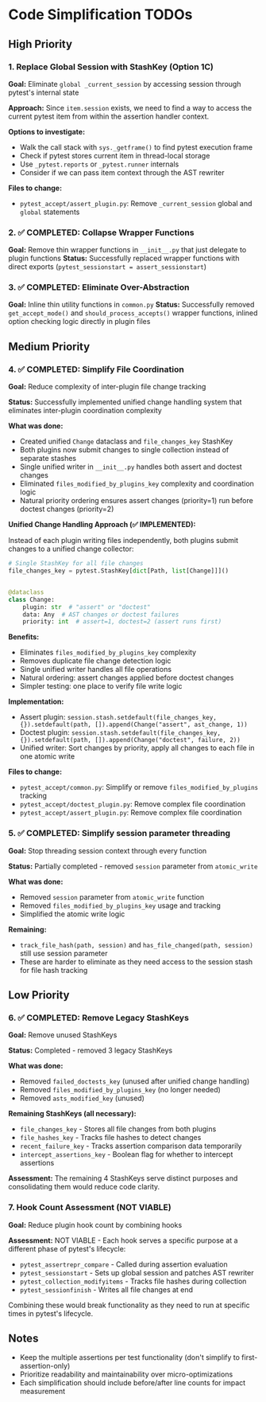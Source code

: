 # Code Simplification TODOs

## High Priority

### 1. Replace Global Session with StashKey (Option 1C)

**Goal:** Eliminate `global _current_session` by accessing session through
pytest's internal state

**Approach:** Since `item.session` exists, we need to find a way to access the
current pytest item from within the assertion handler context.

**Options to investigate:**

- Walk the call stack with `sys._getframe()` to find pytest execution frame
- Check if pytest stores current item in thread-local storage
- Use `_pytest.reports` or `_pytest.runner` internals
- Consider if we can pass item context through the AST rewriter

**Files to change:**

- `pytest_accept/assert_plugin.py`: Remove `_current_session` global and
  `global` statements

### 2. ✅ COMPLETED: Collapse Wrapper Functions

**Goal:** Remove thin wrapper functions in `__init__.py` that just delegate to
plugin functions **Status:** Successfully replaced wrapper functions with direct
exports (`pytest_sessionstart = assert_sessionstart`)

### 3. ✅ COMPLETED: Eliminate Over-Abstraction

**Goal:** Inline thin utility functions in `common.py` **Status:** Successfully
removed `get_accept_mode()` and `should_process_accepts()` wrapper functions,
inlined option checking logic directly in plugin files

## Medium Priority

### 4. ✅ COMPLETED: Simplify File Coordination

**Goal:** Reduce complexity of inter-plugin file change tracking

**Status:** Successfully implemented unified change handling system that
eliminates inter-plugin coordination complexity

**What was done:**

- Created unified `Change` dataclass and `file_changes_key` StashKey
- Both plugins now submit changes to single collection instead of separate
  stashes
- Single unified writer in `__init__.py` handles both assert and doctest changes
- Eliminated `files_modified_by_plugins_key` complexity and coordination logic
- Natural priority ordering ensures assert changes (priority=1) run before
  doctest changes (priority=2)

**Unified Change Handling Approach (✅ IMPLEMENTED):**

Instead of each plugin writing files independently, both plugins submit changes
to a unified change collector:

```python
# Single StashKey for all file changes
file_changes_key = pytest.StashKey[dict[Path, list[Change]]]()


@dataclass
class Change:
    plugin: str  # "assert" or "doctest"
    data: Any  # AST changes or doctest failures
    priority: int  # assert=1, doctest=2 (assert runs first)
```

**Benefits:**

- Eliminates `files_modified_by_plugins_key` complexity
- Removes duplicate file change detection logic
- Single unified writer handles all file operations
- Natural ordering: assert changes applied before doctest changes
- Simpler testing: one place to verify file write logic

**Implementation:**

- Assert plugin:
  `session.stash.setdefault(file_changes_key, {}).setdefault(path, []).append(Change("assert", ast_change, 1))`
- Doctest plugin:
  `session.stash.setdefault(file_changes_key, {}).setdefault(path, []).append(Change("doctest", failure, 2))`
- Unified writer: Sort changes by priority, apply all changes to each file in
  one atomic write

**Files to change:**

- `pytest_accept/common.py`: Simplify or remove `files_modified_by_plugins`
  tracking
- `pytest_accept/doctest_plugin.py`: Remove complex file coordination
- `pytest_accept/assert_plugin.py`: Remove complex file coordination

### 5. ✅ COMPLETED: Simplify session parameter threading

**Goal:** Stop threading session context through every function

**Status:** Partially completed - removed `session` parameter from
`atomic_write`

**What was done:**

- Removed `session` parameter from `atomic_write` function
- Removed `files_modified_by_plugins_key` usage and tracking
- Simplified the atomic write logic

**Remaining:**

- `track_file_hash(path, session)` and `has_file_changed(path, session)` still
  use session parameter
- These are harder to eliminate as they need access to the session stash for
  file hash tracking

## Low Priority

### 6. ✅ COMPLETED: Remove Legacy StashKeys

**Goal:** Remove unused StashKeys

**Status:** Completed - removed 3 legacy StashKeys

**What was done:**

- Removed `failed_doctests_key` (unused after unified change handling)
- Removed `files_modified_by_plugins_key` (no longer needed)
- Removed `asts_modified_key` (unused)

**Remaining StashKeys (all necessary):**

- `file_changes_key` - Stores all file changes from both plugins
- `file_hashes_key` - Tracks file hashes to detect changes
- `recent_failure_key` - Tracks assertion comparison data temporarily
- `intercept_assertions_key` - Boolean flag for whether to intercept assertions

**Assessment:** The remaining 4 StashKeys serve distinct purposes and
consolidating them would reduce code clarity.

### 7. Hook Count Assessment (NOT VIABLE)

**Goal:** Reduce plugin hook count by combining hooks

**Assessment:** NOT VIABLE - Each hook serves a specific purpose at a different
phase of pytest's lifecycle:

- `pytest_assertrepr_compare` - Called during assertion evaluation
- `pytest_sessionstart` - Sets up global session and patches AST rewriter
- `pytest_collection_modifyitems` - Tracks file hashes during collection
- `pytest_sessionfinish` - Writes all file changes at end

Combining these would break functionality as they need to run at specific times
in pytest's lifecycle.

## Notes

- Keep the multiple assertions per test functionality (don't simplify to
  first-assertion-only)
- Prioritize readability and maintainability over micro-optimizations
- Each simplification should include before/after line counts for impact
  measurement
